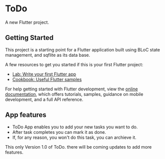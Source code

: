 # ToDo

A new Flutter project.

## Getting Started

This project is a starting point for a Flutter application built using BLoC state management, and sqflite as its data base.

A few resources to get you started if this is your first Flutter project:

- [Lab: Write your first Flutter app](https://docs.flutter.dev/get-started/codelab)
- [Cookbook: Useful Flutter samples](https://docs.flutter.dev/cookbook)

For help getting started with Flutter development, view the
[online documentation](https://docs.flutter.dev/), which offers tutorials,
samples, guidance on mobile development, and a full API reference.

## App features

 - ToDo App enables you to add your new tasks you want to do.
 - After task completes you can mark it as done.
 - If, for any reason, you won't do this task, you can archieve it.
 
 This only Version 1.0 of ToDo. there will be coming updates to add more features.
 
